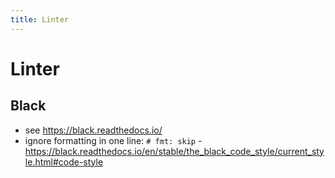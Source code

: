 ```yaml
---
title: Linter
---
```


# Linter

## Black
- see https://black.readthedocs.io/
- ignore formatting in one line: `# fmt: skip` - https://black.readthedocs.io/en/stable/the_black_code_style/current_style.html#code-style

